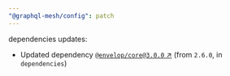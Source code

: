 ```yaml
---
"@graphql-mesh/config": patch
---
```

dependencies updates:
  - Updated dependency [`@envelop/core@3.0.0` ↗︎](https://www.npmjs.com/package/@envelop/core/v/3.0.0) (from `2.6.0`, in `dependencies`)
